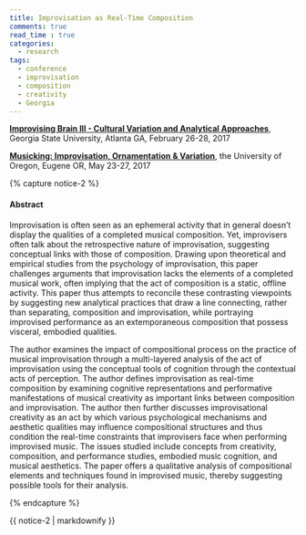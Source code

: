 ```yaml
---
title: Improvisation as Real-Time Composition
comments: true
read_time : true
categories: 
  - research
tags:
  - conference
  - improvisation
  - composition
  - creativity
  - Georgia
---
```

<p><strong><a href="http://communitymusic.gsu.edu/ib/schedule/" target="_blank">Improvising Brain III - Cultural Variation and Analytical Approaches</a></strong>, Georgia State University, Atlanta GA, February 26-28, 2017</p>
<strong><a href="http://blogs.uoregon.edu/musicking/beyond-the-notes-challenging-current-ideas/" target="_blank">Musicking: Improvisation, Ornamentation & Variation</a></strong>, the University of Oregon, Eugene OR, May 23-27, 2017


{% capture notice-2 %}
#### Abstract

Improvisation is often seen as an ephemeral activity that in general doesn’t display the qualities of a completed musical composition. Yet, improvisers often talk about the retrospective nature of improvisation, suggesting conceptual links with those of composition. Drawing upon theoretical and empirical studies from the psychology of improvisation, this paper challenges arguments that improvisation lacks the elements of a completed musical work, often implying that the act of composition is a static, offline activity. This paper thus attempts to reconcile these contrasting viewpoints by suggesting new analytical practices that draw a line connecting, rather than separating, composition and improvisation, while portraying improvised performance as an extemporaneous composition that possess visceral, embodied qualities. 

The author examines the impact of compositional process on the practice of musical improvisation through a multi-layered analysis of the act of improvisation using the conceptual tools of cognition through the contextual acts of perception. The author defines improvisation as real-time composition by examining cognitive representations and performative manifestations of musical creativity as important links between composition and improvisation. The author then further discusses improvisational creativity as an act by which various psychological mechanisms and aesthetic qualities may influence compositional structures and thus condition the real-time constraints that improvisers face when performing improvised music. The issues studied include concepts from creativity, composition, and performance studies, embodied music cognition, and musical aesthetics. The paper offers a qualitative analysis of compositional elements and techniques found in improvised music, thereby suggesting possible tools for their analysis.

{% endcapture %}

<div class="notice">{{ notice-2 | markdownify }}</div>
